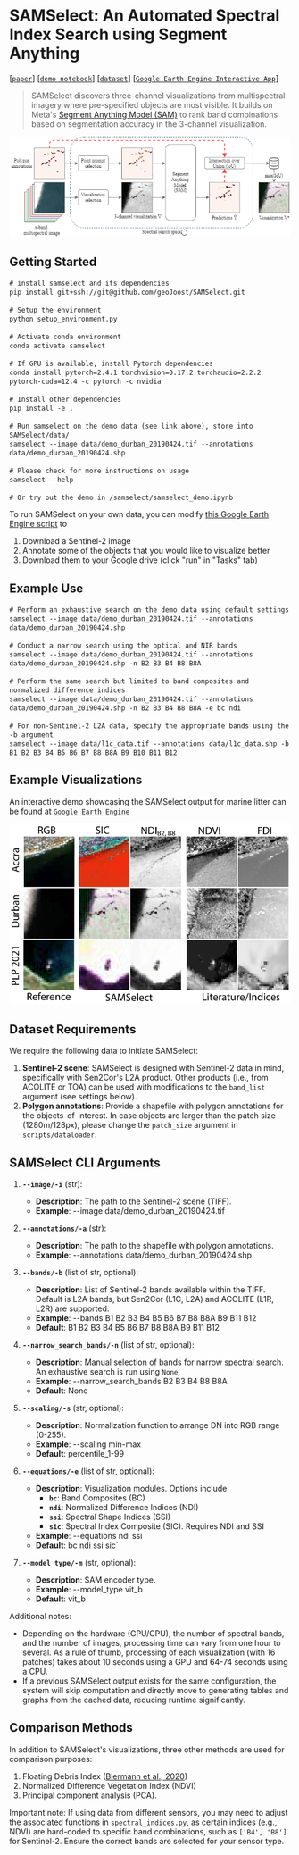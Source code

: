 # SAMSelect: An Automated Spectral Index Search using Segment Anything
[[`paper`](google.com)]
[[`demo notebook`](https://github.com/geoJoost/SAMSelect/blob/main/samselect/samselect_demo.ipynb)]
[[`dataset`](https://drive.google.com/drive/folders/1UBy1mnVWgmaF_1nKgGyrYtS_L52mACIy?usp=sharing)]
[[`Google Earth Engine Interactive App`](https://code.earthengine.google.com/014eec03b2ada8cf84ae9ae043b34604?hideCode=true)]



> SAMSelect discovers three-channel visualizations from multispectral imagery where pre-specified objects are most visible. It builds on Meta's [Segment Anything Model (SAM)](https://segment-anything.com/) to rank band combinations based on segmentation accuracy in the 3-channel visualization. 

![SAMSelect](./doc/Flowchart_SAMSelect.png)

## Getting Started

```
# install samselect and its dependencies
pip install git+ssh://git@github.com/geoJoost/SAMSelect.git

# Setup the environment
python setup_environment.py

# Activate conda environment
conda activate samselect

# If GPU is available, install Pytorch dependencies
conda install pytorch=2.4.1 torchvision=0.17.2 torchaudio=2.2.2 pytorch-cuda=12.4 -c pytorch -c nvidia

# Install other dependencies
pip install -e .

# Run samselect on the demo data (see link above), store into SAMSelect/data/
samselect --image data/demo_durban_20190424.tif --annotations data/demo_durban_20190424.shp

# Please check for more instructions on usage
samselect --help

# Or try out the demo in /samselect/samselect_demo.ipynb
```

To run SAMSelect on your own data, you can modify [this Google Earth Engine script](https://code.earthengine.google.com/b31594853f8b1752f7fcf79883062bf3) to 
1. Download a Sentinel-2 image
2. Annotate some of the objects that you would like to visualize better
3. Download them to your Google drive (click "run" in "Tasks" tab)

## Example Use
```
# Perform an exhaustive search on the demo data using default settings
samselect --image data/demo_durban_20190424.tif --annotations data/demo_durban_20190424.shp

# Conduct a narrow search using the optical and NIR bands
samselect --image data/demo_durban_20190424.tif --annotations data/demo_durban_20190424.shp -n B2 B3 B4 B8 B8A

# Perform the same search but limited to band composites and normalized difference indices
samselect --image data/demo_durban_20190424.tif --annotations data/demo_durban_20190424.shp -n B2 B3 B4 B8 B8A -e bc ndi

# For non-Sentinel-2 L2A data, specify the appropriate bands using the -b argument
samselect --image data/l1c_data.tif --annotations data/l1c_data.shp -b B1 B2 B3 B4 B5 B6 B7 B8 B8A B9 B10 B11 B12
```

## Example Visualizations
An interactive demo showcasing the SAMSelect output for marine litter can be found at [`Google Earth Engine`](https://code.earthengine.google.com/014eec03b2ada8cf84ae9ae043b34604?hideCode=true)

![SAMSelect visualizations](./doc/samselect_patches.png)

## Dataset Requirements
We require the following data to initiate SAMSelect:

1. **Sentinel-2 scene**: SAMSelect is designed with Sentinel-2 data in mind, specifically with Sen2Cor's L2A product. Other products (i.e., from ACOLITE or TOA) can be used with modifications to the `band_list` argument (see settings below).
2. **Polygon annotations**: Provide a shapefile with polygon annotations for the objects-of-interest. In case objects are larger than the patch size (1280m/128px), please change the `patch_size` argument in `scripts/dataloader`.

## SAMSelect CLI Arguments

1. **`--image/-i`** (str):
    - **Description**: The path to the Sentinel-2 scene (TIFF).
    - **Example**: --image data/demo_durban_20190424.tif

2. **`--annotations/-a`**  (str):
    - **Description**: The path to the shapefile with polygon annotations.
    - **Example**: --annotations data/demo_durban_20190424.shp

3. **`--bands/-b`** (list of str, optional):
    - **Description**: List of Sentinel-2 bands available within the TIFF. Default is L2A bands, but Sen2Cor (L1C, L2A) and ACOLITE (L1R, L2R) are supported.
    - **Example**: --bands B1 B2 B3 B4 B5 B6 B7 B8 B8A B9 B11 B12
    - **Default**: B1 B2 B3 B4 B5 B6 B7 B8 B8A B9 B11 B12

4. **`--narrow_search_bands/-n`** (list of str, optional):
    - **Description**: Manual selection of bands for narrow spectral search. An exhaustive search is run using `None`,
    - **Example**: --narrow_search_bands B2 B3 B4 B8 B8A
    - **Default**: None

5. **`--scaling/-s`** (str, optional):
    - **Description**: Normalization function to arrange DN into RGB range (0-255).
    - **Example**: --scaling min-max
    - **Default**: percentile_1-99

6. **`--equations/-e`** (list of str, optional):
    - **Description**: Visualization modules. Options include:
        - **`bc`**: Band Composites (BC)
        - **`ndi`**: Normalized Difference Indices (NDI)
        - **`ssi`**: Spectral Shape Indices (SSI)
        - **`sic`**: Spectral Index Composite (SIC). Requires NDI and SSI
    - **Example**: --equations ndi ssi
    - **Default**: bc ndi ssi sic`

7. **`--model_type/-m`** (str, optional):
    - **Description**: SAM encoder type.
    - **Example**: --model_type vit_b
    - **Default**: vit_b


Additional notes:
- Depending on the hardware (GPU/CPU), the number of spectral bands, and the number of images, processing time can vary from one hour to several. As a rule of thumb, processing of each visualization (with 16 patches) takes about 10 seconds using a GPU and 64-74 seconds using a CPU.
- If a previous SAMSelect output exists for the same configuration, the system will skip computation and directly move to generating tables and graphs from the cached data, reducing runtime significantly.

## Comparison Methods
In addition to SAMSelect's visualizations, three other methods are used for comparison purposes:
1. Floating Debris Index ([Biermann et al., 2020](https://www.nature.com/articles/s41598-020-62298-z))
2. Normalized Difference Vegetation Index (NDVI)
3. Principal component analysis (PCA).

Important note:
If using data from different sensors, you may need to adjust the associated functions in `spectral_indices.py`, as certain indices (e.g., NDVI) are hard-coded to specific band combinations, such as `['B4', 'B8']` for Sentinel-2. Ensure the correct bands are selected for your sensor type.
